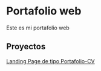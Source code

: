 # Portafolio web

Este es mi portafolio web

## Proyectos

[Landing Page de tipo Portafolio-CV](https://bymarielisa.github.io/portafoliomarie/Portfolio-Website-main)
